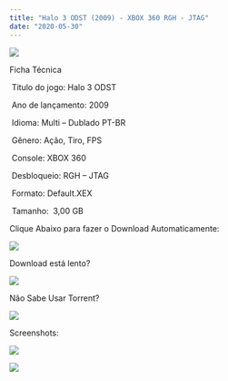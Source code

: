 ```yaml
---
title: "Halo 3 ODST (2009) - XBOX 360 RGH - JTAG"
date: "2020-05-30"
---
```


![](https://1.bp.blogspot.com/-H_pr06X8Ukc/XtJhtycqcGI/AAAAAAAAH-Q/N09Gl1YPV30jRx983uU74Cb6Iz8j_Pg7wCK4BGAsYHg/Screenshot_1.png)

Ficha Técnica

 Titulo do jogo: Halo 3 ODST

 Ano de lançamento: 2009

 Idioma: Multi – Dublado PT-BR

 Gênero: Ação, Tiro, FPS

 Console: XBOX 360

 Desbloqueio: RGH – JTAG

 Formato: Default.XEX

 Tamanho:  3,00 GB

Clique Abaixo para fazer o Download Automaticamente:

[![](https://1.bp.blogspot.com/-eNerQjlxWXg/Xsyoy1YwxPI/AAAAAAAAG8o/qs-0XGNQDR4jSn0uGinE3EzKZZ6GoZnEACPcBGAYYCw/s1600/LINK1.png)](https://zee.gl/UXYSD9Xn)

Download está lento? 

[![](https://1.bp.blogspot.com/-QBDuGFKyRJI/XsypYtiebuI/AAAAAAAAG8w/2RjkhEnbyOwqZwiSxt3jP8uux5MWubGIACLcBGAsYHQ/s1600/LINK3.png)](https://ultragames-torrents.blogspot.com/2020/05/como-acelerar-torrents.html)

Não Sabe Usar Torrent?

[![](https://1.bp.blogspot.com/-z801RGeeaF0/XsypYEdLUrI/AAAAAAAAG8s/Mg8nVcYZpQox_qkNZQ6YLcR9F0FWCX6FwCPcBGAYYCw/s1600/LINK2.png)](https://ultragames-torrents.blogspot.com/2020/04/como-baixar-jogos-com-o-utorrent.html)

Screenshots:

[![](https://1.bp.blogspot.com/-GlXQinnzP-I/XtJhs7FQ6pI/AAAAAAAAH-I/adIXQ60W_Vce_ljxcGXsY0H3OG4xYfKHACK4BGAsYHg/w400-h225/maxresdefault{df0b4067d4cf89da3ca8e6c7a68e90e99b01985f87ec33497998002e9f13b411}2B{df0b4067d4cf89da3ca8e6c7a68e90e99b01985f87ec33497998002e9f13b411}25282{df0b4067d4cf89da3ca8e6c7a68e90e99b01985f87ec33497998002e9f13b411}2529.jpg)](https://1.bp.blogspot.com/-GlXQinnzP-I/XtJhs7FQ6pI/AAAAAAAAH-I/adIXQ60W_Vce_ljxcGXsY0H3OG4xYfKHACK4BGAsYHg/maxresdefault{df0b4067d4cf89da3ca8e6c7a68e90e99b01985f87ec33497998002e9f13b411}2B{df0b4067d4cf89da3ca8e6c7a68e90e99b01985f87ec33497998002e9f13b411}25282{df0b4067d4cf89da3ca8e6c7a68e90e99b01985f87ec33497998002e9f13b411}2529.jpg)

[![](https://1.bp.blogspot.com/-42fC6YaXR2I/XtJhtXWiT_I/AAAAAAAAH-M/TGrxOQzU8ZI2uC32ZLRQrp7drLcuYk89QCK4BGAsYHg/w400-h225/maxresdefault.jpg)](https://1.bp.blogspot.com/-42fC6YaXR2I/XtJhtXWiT_I/AAAAAAAAH-M/TGrxOQzU8ZI2uC32ZLRQrp7drLcuYk89QCK4BGAsYHg/maxresdefault.jpg)
